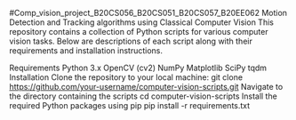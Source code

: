 #Comp_vision_project_B20CS056_B20CS051_B20CS057_B20EE062
Motion Detection and Tracking algorithms using Classical Computer Vision This repository contains a collection of Python scripts for various computer vision tasks. Below are descriptions of each script along with their requirements and installation instructions.

Requirements Python 3.x OpenCV (cv2) NumPy Matplotlib SciPy tqdm Installation Clone the repository to your local machine: git clone https://github.com/your-username/computer-vision-scripts.git Navigate to the directory containing the scripts cd computer-vision-scripts Install the required Python packages using pip pip install -r requirements.txt
